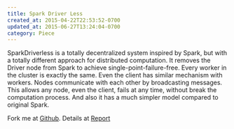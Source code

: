 ```yaml
---
title: Spark Driver Less
created_at: 2015-04-22T22:53:52-0700
updated_at: 2015-06-27T13:24:04-0700
category: Piece
---
```


SparkDriverless is a totally decentralized system inspired by Spark,
but with a totally different approach for distributed computation.
It removes the Driver node from Spark to achieve single-point-failure-free.
Every worker in the cluster is exactly the same.
Even the client has similar mechanism with workers.
Nodes communicate with each other by broadcasting messages.
This allows any node, even the client, fails at any time,
without break the computation process.
And also it has a much simpler model compared to original Spark.

Fork me at [Github](https://github.com/ranmocy/SparkDriverLess).
Details at [Report](https://github.com/ranmocy/SparkDriverLess/blob/master/report.pdf)
